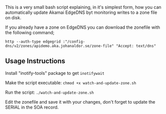 This is a very small bash script explaining, in it's simplest form, how you can automatically update Akamai EdgeDNS byt monitoring writes to a zone file on disk.

If you already have a zone on EdgeDNS you can download the zonefile with the following command;
```
http --auth-type edgegrid :"/config-dns/v2/zones/apidemo.aka.johanaldor.se/zone-file" "Accept: text/dns"
```
## Usage Instructions

Install "inotify-tools" package to get ```inotifywait```

Make the script executable: ```chmod +x watch-and-update-zone.sh```

Run the script: ```./watch-and-update-zone.sh```

Edit the zonefile and save it with your changes, don't forget to update the SERIAL in the SOA record.